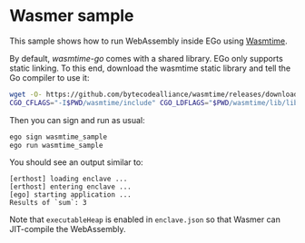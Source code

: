 # Wasmer sample

This sample shows how to run WebAssembly inside EGo using [Wasmtime](https://pkg.go.dev/github.com/bytecodealliance/wasmtime-go).

By default, *wasmtime-go* comes with a shared library. EGo only supports static linking. To this end, download the wasmtime static library and tell the Go compiler to use it:
```sh
wget -O- https://github.com/bytecodealliance/wasmtime/releases/download/v12.0.0/wasmtime-v12.0.0-x86_64-linux-c-api.tar.xz  | tar xf --one-top-level=wasmer
CGO_CFLAGS="-I$PWD/wasmtime/include" CGO_LDFLAGS="$PWD/wasmtime/lib/libwasmtime.a -ldl -lm -static-libgcc" ego-go build -tags custom_wasmtime_runtime
```

Then you can sign and run as usual:
```sh
ego sign wasmtime_sample
ego run wasmtime_sample
```

You should see an output similar to:
```
[erthost] loading enclave ...
[erthost] entering enclave ...
[ego] starting application ...
Results of `sum`: 3
```

Note that `executableHeap` is enabled in `enclave.json` so that Wasmer can JIT-compile the WebAssembly.
